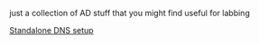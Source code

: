 just a collection of AD stuff that you might find useful for labbing

[Standalone DNS setup](https://github.com/VietTheBarbarian/AD/blob/main/Quick%20Notes.one%20(On%201-4-2024)/000_DNS%20standalone%20lab.md 'Standalone DNS setup')
